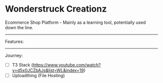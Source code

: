 # Wonderstruck Creationz

Ecommerce Shop Platform - Mainly as a learning tool, potentially used down the line.

---

Features:

---

Journey:

- [ ] T3 Stack (https://www.youtube.com/watch?v=d5x0JCZbAJs&list=WL&index=19)
- [ ] Uploadthing (File Hosting)
